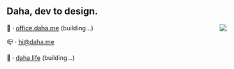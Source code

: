## Daha, dev to design.
<img align='right' src="https://github-readme-stats.vercel.app/api/top-langs/?username=DahaWong&theme=graywhite&hide=HTML" />

💼️ · [office.daha.me](https://office.daha.me) (building…)

📪️ · hi@daha.me

🌊️ · [daha.life](https://daha.life) (building…)





